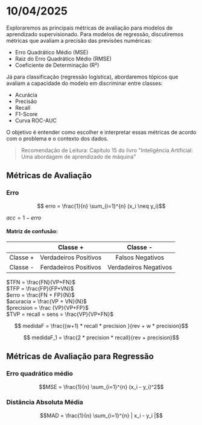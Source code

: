 # 10/04/2025

Exploraremos as principais métricas de avaliação para modelos de aprendizado supervisionado. Para modelos de regressão, discutiremos métricas que avaliam a precisão das previsões numéricas:  
- Erro Quadrático Médio (MSE)
- Raiz do Erro Quadrático Médio (RMSE)
- Coeficiente de Determinação (R²)

Já para classificação (regressão logística), abordaremos tópicos que avaliam a capacidade do modelo em discriminar entre classes:  
- Acurácia
- Precisão
- Recall
- F1-Score
- Curva ROC-AUC

O objetivo é entender como escolher e interpretar essas métricas de acordo com o problema e o contexto dos dados.

> Recomendação de Leitura: Capítulo 15 do livro "Inteligência Artificial: Uma abordagem de aprendizado de máquina" 

## Métricas de Avaliação

### Erro

$$ erro = \frac{1}{n} \sum_{i=1}^{n} (x_i \neq y_i)$$

$acc = 1 - erro$  

#### Matriz de confusão:

|| Classe + | Classe - |
|:-|:-:|:-:|
| Classe + | Verdadeiros Positivos | Falsos Negativos |
| Classe - | Ferdadeiros Positivos | Verdadeiros Negativos |

$TFN = \frac{FN}{VP+FN}$  
$TFP = \frac{FP}{FP+VN}$  
$erro = \frac{FN + FP}{N}$  
$acuracia = \frac{VP + VN}{N}$  
$precision = \frac {VP}{VP+FP}$  
$TVP = recall = sens = \frac{VP}{VP+FN}$  

$$ medidaF = \frac{(w+1) * recall * precision }{rev + w * precision}$$

$$ medidaF_1 = \frac{2 * precision * recall}{rev + precision}$$

## Métricas de Avaliação para Regressão

### Erro quadrático médio

$$MSE = \frac{1}{n} \sum_{i=1}^{n} (x_i - y_i)^2$$  

### Distância Absoluta Média

$$MAD = \frac{1}{n} \sum_{i=1}^{n} | x_i - y_i |$$

